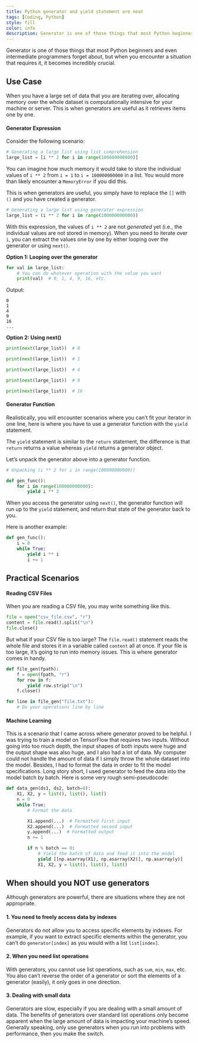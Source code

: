 ```yaml
---
title: Python generator and yield statement are neat
tags: [Coding, Python]
style: fill
color: info
description: Generator is one of those things that most Python beginners and even intermediate programmers forget about, but when you encounter a situation that requires it, it becomes incredibly crucial.
---
```


Generator is one of those things that most Python beginners and even intermediate programmers forget about, but when you encounter a situation that requires it, it becomes incredibly crucial.

## Use Case
When you have a large set of data that you are iterating over, allocating memory over the whole dataset is computationally intensive for your machine or server. This is when generators are useful as it retrieves items one by one.

#### Generator Expression
Consider the following scenario:

```python
# Generating a large list using list comprehension
large_list = [i ** 2 for i in range(100000000000)]
```

You can imagine how much memory it would take to store the individual values of `i ** 2` from `i = 1` to `i = 100000000000` in a list. You would more than likely encounter a `MemoryError` if you did this.

This is when generators are useful, you simply have to replace the `[]` with `()` and you have created a generator.

```python
# Generating a large list using generator expression
large_list = (i ** 2 for i in range(100000000000))
```

With this expression, the values of `i ** 2` are not *generated* yet (i.e., the individual values are not stored in memory). When you need to iterate over `i`, you can extract the values one by one by either looping over the generator or using `next()`.

**Option 1: Looping over the generator**
```python
for val in large_list:
    # You can do whatever operation with the value you want
    print(val)  # 0, 1, 4, 9, 16, etc.
```
Output:
```
0
1
4
9
16
...
```

**Option 2: Using next()**
```python
print(next(large_list))  # 0

print(next(large_list))  # 1

print(next(large_list))  # 4

print(next(large_list))  # 9

print(next(large_list))  # 16
```

#### Generator Function
Realistically, you will encounter scenarios where you can’t fit your iterator in one line, here is where you have to use a generator function with the `yield` statement.

The `yield` statement is similar to the `return` statement, the difference is that `return` returns a value whereas `yield` returns a generator object.

Let’s unpack the generator above into a generator function.

```python
# Unpacking (i ** 2 for i in range(100000000000))

def gen_func():
    for i in range(100000000000):
        yield i ** 2
```

When you access the generator using `next()`, the generator function will run up to the `yield` statement, and return that state of the generator back to you.

Here is another example:

```python
def gen_func():
    i = 0 
    while True:
        yield i ** i
        i += 1
```

## Practical Scenarios

#### Reading CSV Files
When you are reading a CSV file, you may write something like this.

```python
file = open("csv_file.csv", "r")
content = file.read().split("\n")
file.close()
```

But what if your CSV file is too large? The `file.read()` statement reads the whole file and stores it in a variable called `content` all at once. If your file is too large, it’s going to run into memory issues. This is where generator comes in handy.

```python
def file_gen(fpath):
    f = open(fpath, "r")
    for row in f:
        yield row.strip("\n")
    f.close()

for line in file_gen("file.txt"):
    # Do your operations line by line
```

#### Machine Learning
This is a scenario that I came across where generator proved to be helpful. I was trying to train a model on TensorFlow that requires two inputs. Without going into too much depth, the input shapes of both inputs were huge and the output shape was also huge, and I also had a lot of data. My computer could not handle the amount of data if I simply throw the whole dataset into the model. Besides, I had to format the data in order to fit the model specifications. Long story short, I used generator to feed the data into the model batch by batch. Here is some very rough semi-pseudocode:

```python
def data_gen(ds1, ds2, batch=8):
    X1, X2, y = list(), list(), list()
    n = 0
    while True:
        # Format the data

        X1.append(...)  # Formatted first input
        X2.append(...)  # Formatted second input
        y.append(...)  # Formatted output
        n += 1

        if n % batch == 0:
            # Yield the batch of data and feed it into the model
            yield [[np.asarray(X1), np.asarray(X2)], np.asarray(y)]
            X1, X2, y = list(), list(), list()
```

## When should you NOT use generators
Although generators are powerful, there are situations where they are not appropriate.

#### 1. You need to freely access data by indexes
Generators do not allow you to access specific elements by indexes. For example, if you want to extract specific elements within the generator, you can’t do `generator[index]` as you would with a list `list[index]`. 

#### 2. When you need list operations
With generators, you cannot use list operations, such as `sum`, `min`, `max`, etc. You also can’t reverse the order of a generator or sort the elements of a generator (easily), it only goes in one direction.

#### 3. Dealing with small data
Generators are slow, especially if you are dealing with a small amount of data. The benefits of generators over standard list operations only become apparent when the large amount of data is impacting your machine’s speed. Generally speaking, only use generators when you run into problems with performance, then you make the switch.
